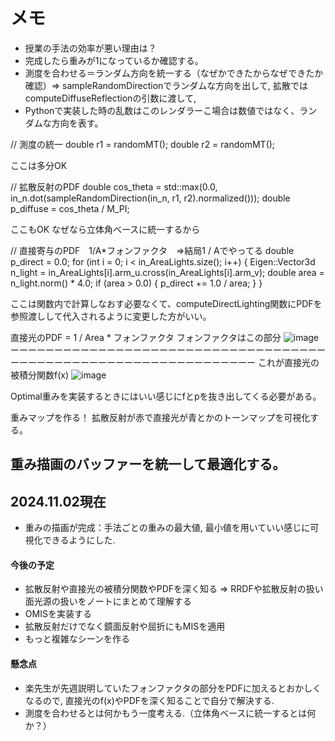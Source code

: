 # メモ
- 授業の手法の効率が悪い理由は？
- 完成したら重みが1になっているか確認する。
- 測度を合わせる＝ランダム方向を統一する（なぜかできたからなぜできたか確認）⇒ sampleRandomDirectionでランダムな方向を出して, 拡散ではcomputeDiffuseReflectionの引数に渡して, 
- Pythonで実装した時の乱数はこのレンダラーこ場合は数値ではなく、ランダムな方向を表す。

// 測度の統一
double r1 = randomMT();
double r2 = randomMT();

ここは多分OK

// 拡散反射のPDF
double cos_theta = std::max(0.0, in_n.dot(sampleRandomDirection(in_n, r1, r2).normalized()));
double p_diffuse = cos_theta / M_PI;

ここもOK
なぜなら立体角ベースに統一するから

 // 直接寄与のPDF　1/A*フォンファクタ　⇒結局1 / Aでやってる
 double p_direct = 0.0;
 for (int i = 0; i < in_AreaLights.size(); i++) {
     Eigen::Vector3d n_light = in_AreaLights[i].arm_u.cross(in_AreaLights[i].arm_v);
     double area = n_light.norm() * 4.0;
     if (area > 0.0) {
         p_direct += 1.0 / area;
     }
 }

 ここは関数内で計算しなおす必要なくて、computeDirectLighting関数にPDFを参照渡しして代入されるように変更した方がいい。

 直接光のPDF = 1 / Area * フォンファクタ
 フォンファクタはこの部分
![image](https://github.com/user-attachments/assets/e5bff5b6-72b8-42f9-ab99-78cef18b7321)
ーーーーーーーーーーーーーーーーーーーーーーーーーーーーーーーーーーーーーーーーーーーーーーーーーーーーーーーーーーーーーーーー
これが直接光の被積分関数f(x)
![image](https://github.com/user-attachments/assets/1c7cd554-eb7c-4b21-a21a-e92d22206b77)

Optimal重みを実装するときにはいい感じにfとpを抜き出してくる必要がある。


重みマップを作る！
拡散反射が赤で直接光が青とかのトーンマップを可視化する。



## 重み描画のバッファーを統一して最適化する。


## 2024.11.02現在
- 重みの描画が完成：手法ごとの重みの最大値, 最小値を用いていい感じに可視化できるようにした.
#### 今後の予定
- 拡散反射や直接光の被積分関数やPDFを深く知る ⇒ RRDFや拡散反射の扱い面光源の扱いをノートにまとめて理解する
- OMISを実装する
- 拡散反射だけでなく鏡面反射や屈折にもMISを適用
- もっと複雑なシーンを作る
#### 懸念点
- 楽先生が先週説明していたフォンファクタの部分をPDFに加えるとおかしくなるので, 直接光のf(x)やPDFを深く知ることで自分で解決する.
- 測度を合わせるとは何かもう一度考える.（立体角ベースに統一するとは何か？）




 
